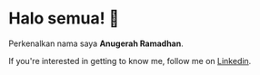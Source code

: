 # Halo semua! 👋

Perkenalkan nama saya **Anugerah Ramadhan**.

If you're interested in getting to know me, follow me on [Linkedin](https://id.linkedin.com/in/anugerah-r). 

<!--
**Parad0x404/Parad0x404** is a ✨ _special_ ✨ repository because its `README.md` (this file) appears on your GitHub profile.

Here are some ideas to get you started:

- 🔭 I’m currently working on ...
- 🌱 I’m currently learning ...
- 👯 I’m looking to collaborate on ...
- 🤔 I’m looking for help with ...
- 💬 Ask me about ...
- 📫 How to reach me: ...
- 😄 Pronouns: ...
- ⚡ Fun fact: ...
-->
